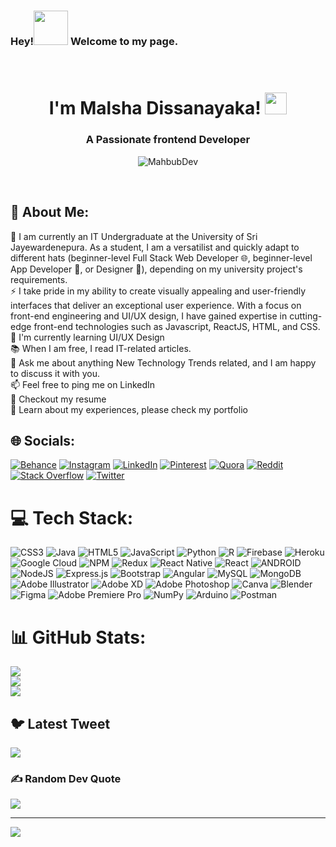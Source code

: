 
<h3> Hey!<img src="https://github.com/NoobMahbub/NoobMahbub/blob/main/Wave.gif" height="55px" width="55px"> Welcome to my page.</h3>

</br>
<h1 align="center"> I'm Malsha Dissanayaka! <img src="https://emojis.slackmojis.com/emojis/images/1531849430/4246/blob-sunglasses.gif?1531849430" width="35"/></h1>
<h3 align="center">
A Passionate frontend Developer 

</h3>
<p align="center"> <img src="dev-working.gif" alt="MahbubDev"/> </p>
<br>


## 💫 About Me:
🔭 I am currently an IT Undergraduate at the University of Sri Jayewardenepura. As a student, I am a versatilist and quickly adapt to different hats (beginner-level Full Stack Web Developer 🌐, beginner-level App Developer 📱,  or  Designer 🎨), depending on my university project's requirements.<br>⚡ I take pride in my ability to create visually appealing and user-friendly interfaces that deliver an exceptional user experience. With a focus on front-end engineering and UI/UX design, I have gained expertise in cutting-edge front-end technologies such as Javascript, ReactJS, HTML, and CSS. <br>🌱 I'm currently learning UI/UX Design<br>📚  When I am free, I read IT-related articles. <br>💬 Ask me about anything New Technology Trends related, and I am happy to discuss it with you.<br>📫 Feel free to ping me on LinkedIn<br>📝 Checkout my resume<br>📄 Learn about my experiences, please check my portfolio<br>


## 🌐 Socials:
[![Behance](https://img.shields.io/badge/Behance-1769ff?logo=behance&logoColor=white)](https://behance.net/admsewwandi) [![Instagram](https://img.shields.io/badge/Instagram-%23E4405F.svg?logo=Instagram&logoColor=white)](https://instagram.com/malsha.dissanayaka.79) [![LinkedIn](https://img.shields.io/badge/LinkedIn-%230077B5.svg?logo=linkedin&logoColor=white)](https://linkedin.com/in/malsha-dissanayaka-482852212) [![Pinterest](https://img.shields.io/badge/Pinterest-%23E60023.svg?logo=Pinterest&logoColor=white)](https://pinterest.com/MalshaDissanayaka11) [![Quora](https://img.shields.io/badge/Quora-%23B92B27.svg?logo=Quora&logoColor=white)](https://quora.com/profile/Malsha-Dissanayaka) [![Reddit](https://img.shields.io/badge/Reddit-%23FF4500.svg?logo=Reddit&logoColor=white)](https://reddit.com/user/MalshaDissanayaka) [![Stack Overflow](https://img.shields.io/badge/-Stackoverflow-FE7A16?logo=stack-overflow&logoColor=white)](https://stackoverflow.com/users/16226158) [![Twitter](https://img.shields.io/badge/Twitter-%231DA1F2.svg?logo=Twitter&logoColor=white)](https://twitter.com/MalshaDissana) 

# 💻 Tech Stack:
![CSS3](https://img.shields.io/badge/css3-%231572B6.svg?style=for-the-badge&logo=css3&logoColor=white) ![Java](https://img.shields.io/badge/java-%23ED8B00.svg?style=for-the-badge&logo=java&logoColor=white) ![HTML5](https://img.shields.io/badge/html5-%23E34F26.svg?style=for-the-badge&logo=html5&logoColor=white) ![JavaScript](https://img.shields.io/badge/javascript-%23323330.svg?style=for-the-badge&logo=javascript&logoColor=%23F7DF1E) ![Python](https://img.shields.io/badge/python-3670A0?style=for-the-badge&logo=python&logoColor=ffdd54) ![R](https://img.shields.io/badge/r-%23276DC3.svg?style=for-the-badge&logo=r&logoColor=white) ![Firebase](https://img.shields.io/badge/firebase-%23039BE5.svg?style=for-the-badge&logo=firebase) ![Heroku](https://img.shields.io/badge/heroku-%23430098.svg?style=for-the-badge&logo=heroku&logoColor=white) ![Google Cloud](https://img.shields.io/badge/Google%20Cloud-%234285F4.svg?style=for-the-badge&logo=google-cloud&logoColor=white) ![NPM](https://img.shields.io/badge/NPM-%23000000.svg?style=for-the-badge&logo=npm&logoColor=white) ![Redux](https://img.shields.io/badge/redux-%23593d88.svg?style=for-the-badge&logo=redux&logoColor=white) ![React Native](https://img.shields.io/badge/react_native-%2320232a.svg?style=for-the-badge&logo=react&logoColor=%2361DAFB) ![React](https://img.shields.io/badge/react-%2320232a.svg?style=for-the-badge&logo=react&logoColor=%2361DAFB) ![ANDROID](https://img.shields.io/badge/android-%2320232a.svg?style=for-the-badge&logo=android&logoColor=%a4c639) ![NodeJS](https://img.shields.io/badge/node.js-6DA55F?style=for-the-badge&logo=node.js&logoColor=white) ![Express.js](https://img.shields.io/badge/express.js-%23404d59.svg?style=for-the-badge&logo=express&logoColor=%2361DAFB) ![Bootstrap](https://img.shields.io/badge/bootstrap-%23563D7C.svg?style=for-the-badge&logo=bootstrap&logoColor=white) ![Angular](https://img.shields.io/badge/angular-%23DD0031.svg?style=for-the-badge&logo=angular&logoColor=white) ![MySQL](https://img.shields.io/badge/mysql-%2300f.svg?style=for-the-badge&logo=mysql&logoColor=white) ![MongoDB](https://img.shields.io/badge/MongoDB-%234ea94b.svg?style=for-the-badge&logo=mongodb&logoColor=white) ![Adobe Illustrator](https://img.shields.io/badge/adobeillustrator-%23FF9A00.svg?style=for-the-badge&logo=adobeillustrator&logoColor=white) ![Adobe XD](https://img.shields.io/badge/Adobe%20XD-470137?style=for-the-badge&logo=Adobe%20XD&logoColor=#FF61F6) ![Adobe Photoshop](https://img.shields.io/badge/adobephotoshop-%2331A8FF.svg?style=for-the-badge&logo=adobephotoshop&logoColor=white) ![Canva](https://img.shields.io/badge/Canva-%2300C4CC.svg?style=for-the-badge&logo=Canva&logoColor=white) ![Blender](https://img.shields.io/badge/blender-%23F5792A.svg?style=for-the-badge&logo=blender&logoColor=white) 	![Figma](https://img.shields.io/badge/figma-%23F24E1E.svg?style=for-the-badge&logo=figma&logoColor=white) ![Adobe Premiere Pro](https://img.shields.io/badge/Adobe%20Premiere%20Pro-9999FF.svg?style=for-the-badge&logo=Adobe%20Premiere%20Pro&logoColor=white) ![NumPy](https://img.shields.io/badge/numpy-%23013243.svg?style=for-the-badge&logo=numpy&logoColor=white) ![Arduino](https://img.shields.io/badge/-Arduino-00979D?style=for-the-badge&logo=Arduino&logoColor=white) ![Postman](https://img.shields.io/badge/Postman-FF6C37?style=for-the-badge&logo=postman&logoColor=white)
# 📊 GitHub Stats:
![](https://github-readme-stats.vercel.app/api?username=malsha11&theme=dark&hide_border=false&include_all_commits=true&count_private=false)<br/>
![](https://github-readme-streak-stats.herokuapp.com/?user=malsha11&theme=dark&hide_border=false)<br/>
![](https://github-readme-stats.vercel.app/api/top-langs/?username=malsha11&theme=dark&hide_border=false&include_all_commits=true&count_private=false&layout=compact)

## 🐦 Latest Tweet
[![](https://gtce.itsvg.in/api?username=MalshaDissana)](https://github.com/VishwaGauravIn/github-twitter-card-embed)

### ✍️ Random Dev Quote
![](https://quotes-github-readme.vercel.app/api?type=horizontal&theme=radical)

---
[![](https://visitcount.itsvg.in/api?id=malsha11&icon=0&color=1)](https://visitcount.itsvg.in)

<!-- Proudly created with GPRM ( https://gprm.itsvg.in ) -->
